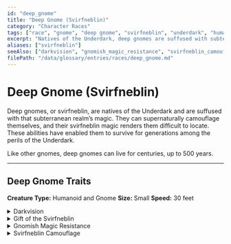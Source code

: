 ```yaml
---
id: "deep_gnome"
title: "Deep Gnome (Svirfneblin)"
category: "Character Races"
tags: ["race", "gnome", "deep gnome", "svirfneblin", "underdark", "humanoid", "darkvision", "magic resistance"]
excerpt: "Natives of the Underdark, deep gnomes are suffused with subterranean magic, allowing them to camouflage themselves and resist magical effects."
aliases: ["svirfneblin"]
seeAlso: ["darkvision", "gnomish_magic_resistance", "svirfneblin_camouflage", "disguise_self", "nondetection", "humanoid"]
filePath: "/data/glossary/entries/races/deep_gnome.md"
---
```

# Deep Gnome (Svirfneblin)

Deep gnomes, or svirfneblin, are natives of the Underdark and are suffused with that subterranean realm’s magic. They can supernaturally camouflage themselves, and their svirfneblin magic renders them difficult to locate. These abilities have enabled them to survive for generations among the perils of the Underdark.

Like other gnomes, deep gnomes can live for centuries, up to 500 years.

---
## Deep Gnome Traits
**Creature Type:** <span data-term-id="humanoid" class="glossary-term-link-from-markdown">Humanoid</span> and <span data-term-id="gnome" class="glossary-term-link-from-markdown">Gnome</span>
**Size:** <span data-term-id="size" class="glossary-term-link-from-markdown">Small</span>
**Speed:** 30 feet

<details id="deep-gnome-trait-darkvision">
  <summary>Darkvision</summary>
  <div>
    <p>You can see in dim light within 120 feet of you as if it were bright light and in darkness as if it were dim light. You discern colors in that darkness only as shades of gray.</p>
  </div>
</details>

<details id="deep-gnome-trait-gift-of-the-svirfneblin">
  <summary>Gift of the Svirfneblin</summary>
  <div>
    <p>Starting at 3rd level, you can cast the <span data-term-id="disguise_self" class="glossary-term-link-from-markdown">Disguise Self</span> spell with this trait. Starting at 5th level, you can also cast the <span data-term-id="nondetection" class="glossary-term-link-from-markdown">Nondetection</span> spell with it, without requiring a material component. Once you cast either of these spells with this trait, you can’t use it again until you finish a <span data-term-id="long_rest" class="glossary-term-link-from-markdown">Long Rest</span>. You can also cast these spells using spell slots you have of the appropriate level.</p>
    <p>Intelligence, Wisdom, or Charisma is your spellcasting ability for these spells when you cast them with this trait (choose when you select this race).</p>
  </div>
</details>

<details id="deep-gnome-trait-gnomish-magic-resistance">
  <summary>Gnomish Magic Resistance</summary>
  <div>
    <p>You have <span data-term-id="advantage" class="glossary-term-link-from-markdown">Advantage</span> on Intelligence, Wisdom, and Charisma saving throws against spells.</p>
  </div>
</details>

<details id="deep-gnome-trait-svirfneblin-camouflage">
  <summary>Svirfneblin Camouflage</summary>
  <div>
    <p>When you make a <span data-term-id="dexterity_stealth" class="glossary-term-link-from-markdown">Dexterity (Stealth)</span> check, you can make the check with <span data-term-id="advantage" class="glossary-term-link-from-markdown">Advantage</span>. You can use this trait a number of times equal to your <span data-term-id="proficiency_bonus" class="glossary-term-link-from-markdown">Proficiency Bonus</span>, and you regain all expended uses when you finish a <span data-term-id="long_rest" class="glossary-term-link-from-markdown">Long Rest</span>.</p>
  </div>
</details>
